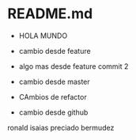 # README.md

- HOLA MUNDO
- cambio desde feature

- algo mas desde feature commit 2
- cambio desde master
- CAmbios de refactor
- cambio desde github

ronald isaias preciado bermudez
